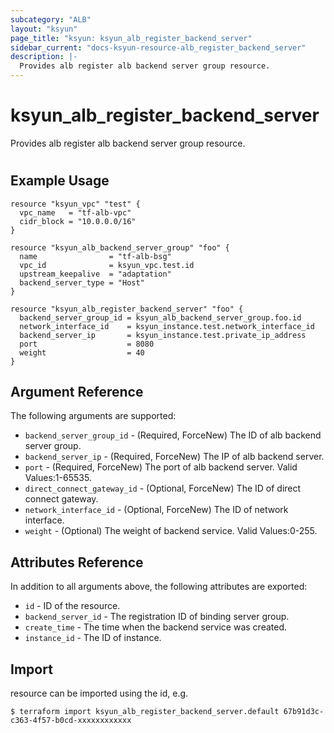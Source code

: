 ```yaml
---
subcategory: "ALB"
layout: "ksyun"
page_title: "ksyun: ksyun_alb_register_backend_server"
sidebar_current: "docs-ksyun-resource-alb_register_backend_server"
description: |-
  Provides alb register alb backend server group resource.
---
```


# ksyun_alb_register_backend_server

Provides alb register alb backend server group resource.

#

## Example Usage

```hcl
resource "ksyun_vpc" "test" {
  vpc_name   = "tf-alb-vpc"
  cidr_block = "10.0.0.0/16"
}

resource "ksyun_alb_backend_server_group" "foo" {
  name                = "tf-alb-bsg"
  vpc_id              = ksyun_vpc.test.id
  upstream_keepalive  = "adaptation"
  backend_server_type = "Host"
}

resource "ksyun_alb_register_backend_server" "foo" {
  backend_server_group_id = ksyun_alb_backend_server_group.foo.id
  network_interface_id    = ksyun_instance.test.network_interface_id
  backend_server_ip       = ksyun_instance.test.private_ip_address
  port                    = 8080
  weight                  = 40
}
```

## Argument Reference

The following arguments are supported:

* `backend_server_group_id` - (Required, ForceNew) The ID of alb backend server group.
* `backend_server_ip` - (Required, ForceNew) The IP of alb backend server.
* `port` - (Required, ForceNew) The port of alb backend server. Valid Values:1-65535.
* `direct_connect_gateway_id` - (Optional, ForceNew) The ID of direct connect gateway.
* `network_interface_id` - (Optional, ForceNew) The ID of network interface.
* `weight` - (Optional) The weight of backend service. Valid Values:0-255.

## Attributes Reference

In addition to all arguments above, the following attributes are exported:

* `id` - ID of the resource.
* `backend_server_id` - The registration ID of binding server group.
* `create_time` - The time when the backend service was created.
* `instance_id` - The ID of instance.


## Import

resource can be imported using the id, e.g.

```
$ terraform import ksyun_alb_register_backend_server.default 67b91d3c-c363-4f57-b0cd-xxxxxxxxxxxx
```

